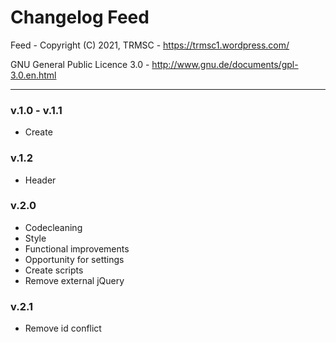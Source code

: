 # Changelog Feed
Feed - Copyright (C) 2021, TRMSC - https://trmsc1.wordpress.com/ 

GNU General Public Licence 3.0 - http://www.gnu.de/documents/gpl-3.0.en.html

------------------

### v.1.0 - v.1.1
- Create

### v.1.2
- Header

### v.2.0
- Codecleaning
- Style
- Functional improvements
- Opportunity for settings
- Create scripts
- Remove external jQuery

### v.2.1
- Remove id conflict
